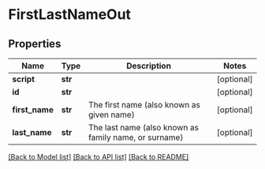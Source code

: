 # FirstLastNameOut

## Properties
Name | Type | Description | Notes
------------ | ------------- | ------------- | -------------
**script** | **str** |  | [optional] 
**id** | **str** |  | [optional] 
**first_name** | **str** | The first name (also known as given name) | [optional] 
**last_name** | **str** | The last name (also known as family name, or surname) | [optional] 

[[Back to Model list]](../README.md#documentation-for-models) [[Back to API list]](../README.md#documentation-for-api-endpoints) [[Back to README]](../README.md)


